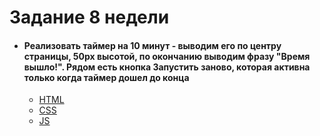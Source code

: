# **Задание 8 недели**
+ #### Реализовать таймер на 10 минут - выводим его по центру страницы, 50px высотой, по окончанию выводим фразу "Время вышло!". Рядом есть кнопка Запустить заново, которая активна только когда таймер дошел до конца
  + [HTML](https://github.com/Kalinin-Alexander/first_rep/blob/main/14Week/Time.html)
  + [CSS](https://github.com/Kalinin-Alexander/first_rep/blob/main/14Week/time.css)
  + [JS](https://github.com/Kalinin-Alexander/first_rep/blob/main/14Week/time.js)
